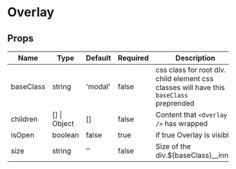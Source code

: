 # Overlay

## Props
| Name      | Type                     | Default | Required | Description                                                                                |
| --------- | ------------------------ | ------- | -------- | ------------------------------------------------------------------------------------------ |
| baseClass | string                   | 'modal' | false    | css class for root div. child element css classes will have this `baseClass`<br>preprended |
| children  | &#91;&#93; &#124; Object | []      | false    | Content that `<Overlay />` has wrapped                                                     |
| isOpen    | boolean                  | false   | true     | if true Overlay is visible                                                                 |
| size      | string                   | ''      | false    | Size of the div.${baseClass}__inner                                                        |
